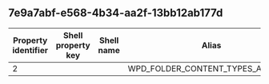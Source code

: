 ## 7e9a7abf-e568-4b34-aa2f-13bb12ab177d

Property identifier | Shell property key | Shell name | Alias
--- | --- | --- | ---
2 |  |  | WPD_FOLDER_CONTENT_TYPES_ALLOWED

